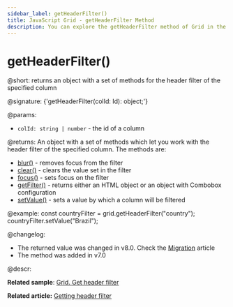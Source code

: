 ```yaml
---
sidebar_label: getHeaderFilter()
title: JavaScript Grid - getHeaderFilter Method 
description: You can explore the getHeaderFilter method of Grid in the documentation of the DHTMLX JavaScript UI library. Browse developer guides and API reference, try out code examples and live demos, and download a free 30-day evaluation version of DHTMLX Suite.
---
```


# getHeaderFilter()

@short: returns an object with a set of methods for the header filter of the specified column

@signature: {'getHeaderFilter(colId: Id): object;'}

@params:
- `colId: string | number` - the id of a column

@returns:
An object with a set of methods which let you work with the header filter of the specified column. The methods are:

- [blur()](grid/api/headerfilter/blur_method.md) - removes focus from the filter
- [clear()](grid/api/headerfilter/clear_method.md) - clears the value set in the filter
- [focus()](grid/api/headerfilter/focus_method.md) - sets focus on the filter
- [getFilter()](grid/api/headerfilter/getfilter_method.md) - returns either an HTML object or an object with Combobox configuration
- [setValue()](grid/api/headerfilter/setvalue_method.md) - sets a value by which a column will be filtered

@example:
const countryFilter = grid.getHeaderFilter("country");
countryFilter.setValue("Brazil");

@changelog:
- The returned value was changed in v8.0. Check the [Migration](migration.md#73---80) article
- The method was added in v7.0

@descr:

**Related sample**: [Grid. Get header filter](https://snippet.dhtmlx.com/n8srjle3)

**Related article:** [Getting header filter](grid/usage.md#getting-header-filter)
